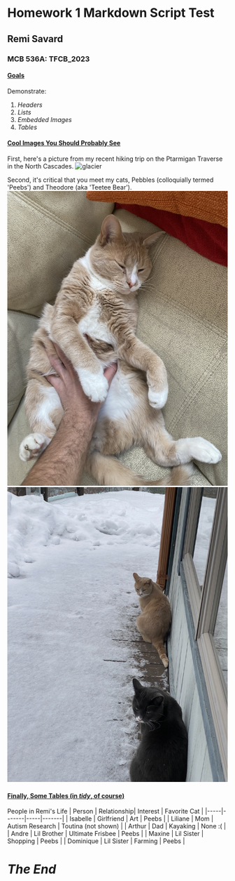 
# Homework 1 Markdown Script Test

## Remi Savard

### MCB 536A: TFCB_2023

#### <ins>Goals<ins>

Demonstrate: 
1. *Headers*
2. *Lists*
3. *Embedded Images*
4. *Tables*

#### <ins>Cool Images You Should Probably See<ins>

First, here's a picture from my recent hiking trip on the Ptarmigan Traverse in the North Cascades.
![glacier](/images/night1.JPG)

Second, it's critical that you meet my cats, Pebbles (colloquially termed 'Peebs') and Theodore (aka 'Teetee Bear').
![peebs](images/peebs.JPG)
![tt](images/tt.JPG)

#### <ins>Finally, Some Tables (in *tidy*, of course)<ins>

People in Remi's Life
| Person | Relationship|  Interest |  Favorite Cat |
|-----|-------|-----|-------|
|  Isabelle |  Girlfriend | Art |  Peebs |
|  Liliane | Mom  |  Autism Research | Toutina (not shown) |
| Arthur | Dad | Kayaking | None :( |
| Andre | Lil Brother | Ultimate Frisbee | Peebs |
| Maxine | Lil Sister | Shopping | Peebs |
| Dominique | Lil Sister | Farming | Peebs |


##

# *The End*
